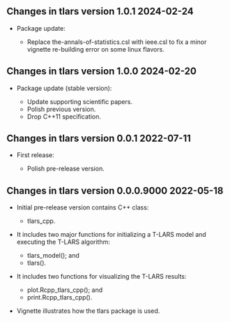 ## Changes in tlars version 1.0.1 2024-02-24

* Package update:

  - Replace the-annals-of-statistics.csl with ieee.csl to fix a minor vignette re-building error on some linux flavors.

## Changes in tlars version 1.0.0 2024-02-20

* Package update (stable version):

  - Update supporting scientific papers.
  - Polish previous version.
  - Drop C++11 specification.

## Changes in tlars version 0.0.1 2022-07-11

* First release:

  - Polish pre-release version.

## Changes in tlars version 0.0.0.9000 2022-05-18

* Initial pre-release version contains C++ class: 

	- tlars_cpp.

* It includes two major functions for initializing a T-LARS model and executing the T-LARS algorithm:

	- tlars_model(); and
	- tlars().

* It includes two functions for visualizing the T-LARS results:

	- plot.Rcpp_tlars_cpp(); and
	- print.Rcpp_tlars_cpp(). 
	
* Vignette illustrates how the tlars package is used.
